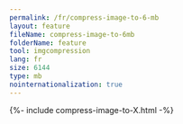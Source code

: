 ```yaml
---
permalink: /fr/compress-image-to-6-mb
layout: feature
fileName: compress-image-to-6mb
folderName: feature
tool: imgcompression
lang: fr
size: 6144
type: mb
nointernationalization: true
---
```

{%- include compress-image-to-X.html -%}
      